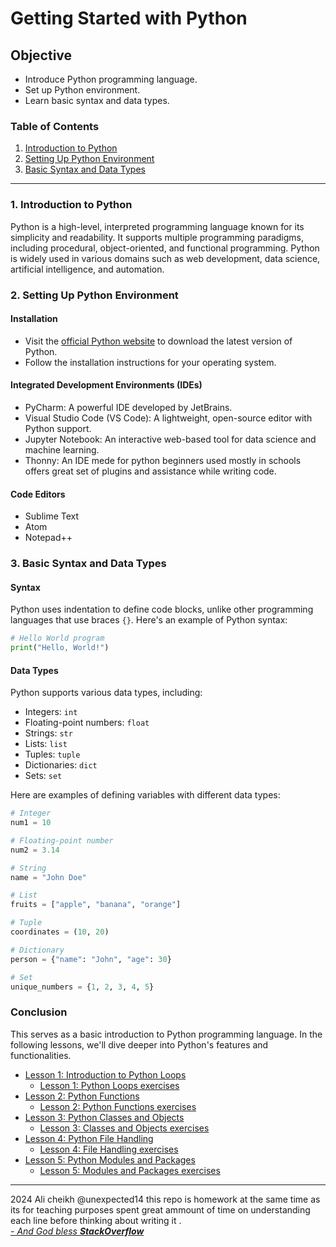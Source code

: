 # Getting Started with Python

## Objective

- Introduce Python programming language.
- Set up Python environment.
- Learn basic syntax and data types.

### Table of Contents

1. [Introduction to Python](#1-introduction-to-python)
2. [Setting Up Python Environment](#2-setting-up-python-environment)
3. [Basic Syntax and Data Types](#3-basic-syntax-and-data-types)

---

### 1. Introduction to Python

Python is a high-level, interpreted programming language known for its simplicity and readability. It supports multiple programming paradigms, including procedural, object-oriented, and functional programming. Python is widely used in various domains such as web development, data science, artificial intelligence, and automation.

### 2. Setting Up Python Environment

#### Installation

- Visit the [official Python website](https://www.python.org/) to download the latest version of Python.
- Follow the installation instructions for your operating system.

#### Integrated Development Environments (IDEs)

- PyCharm: A powerful IDE developed by JetBrains.
- Visual Studio Code (VS Code): A lightweight, open-source editor with Python support.
- Jupyter Notebook: An interactive web-based tool for data science and machine learning.
- Thonny: An IDE mede for python beginners used mostly in schools offers great set of plugins and assistance while writing code.

#### Code Editors

- Sublime Text
- Atom
- Notepad++

### 3. Basic Syntax and Data Types

#### Syntax

Python uses indentation to define code blocks, unlike other programming languages that use braces `{}`. Here's an example of Python syntax:

```python
# Hello World program
print("Hello, World!")
```

#### Data Types

Python supports various data types, including:

- Integers: `int`
- Floating-point numbers: `float`
- Strings: `str`
- Lists: `list`
- Tuples: `tuple`
- Dictionaries: `dict`
- Sets: `set`

Here are examples of defining variables with different data types:

```python
# Integer
num1 = 10

# Floating-point number
num2 = 3.14

# String
name = "John Doe"

# List
fruits = ["apple", "banana", "orange"]

# Tuple
coordinates = (10, 20)

# Dictionary
person = {"name": "John", "age": 30}

# Set
unique_numbers = {1, 2, 3, 4, 5}
```

### Conclusion

This serves as a basic introduction to Python programming language. In the following lessons, we'll dive deeper into Python's features and functionalities.

- [Lesson 1: Introduction to Python Loops](PythonLoops.md)
  - [Lesson 1: Python Loops exercises](solvesPythonLoops.md)
- [Lesson 2: Python Functions](PythonFunctions.md)
  - [Lesson 2: Python Functions exercises](solvesPythonFunctions.md)
- [Lesson 3: Python Classes and Objects](PythonClasses.md)
  - [Lesson 3: Classes and Objects exercises](solvesPythonClasses.md)
- [Lesson 4: Python File Handling](PythonFiles.md)
  - [Lesson 4: File Handling exercises](solvesPythonFiles.md)
- [Lesson 5: Python Modules and Packages](PythonModules.md)
  - [Lesson 5: Modules and Packages exercises](solvesPythonModules.md)

---
2024 Ali cheikh @unexpected14 this repo is homework at the same time as its for teaching purposes spent great ammount of time on understanding each line before thinking about writing it .
<br>*<u>- And God bless **StackOverflow**</u>*
